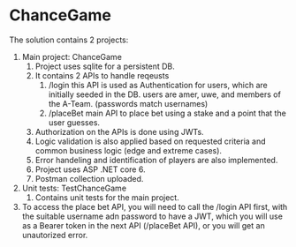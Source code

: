 # ChanceGame

The solution contains 2 projects:
1. Main project: ChanceGame
   1. Project uses sqlite for a persistent DB.
   2. It contains 2 APIs to handle reqeusts
         1. /login
         this API is used as Authentication for users, which are initially seeded in the DB.
         users are amer, uwe, and members of the A-Team. (passwords match usernames)
        2.   /placeBet
         main API to place bet using a stake and a point that the user guesses.
   3. Authorization on the APIs is done using JWTs.
   4. Logic validation is also applied based on requested criteria and common business logic (edge and extreme cases).
   5. Error handeling and identification of players are also implemented.
   6. Project uses ASP .NET core 6.
   7. Postman collection uploaded.
2. Unit tests: TestChanceGame
   1. Contains unit tests for the main project.
3. To access the place bet API, you will need to call the /login API first, with the suitable username adn password to have a JWT, which you will use as a Bearer token in the next API (/placeBet API), or you will get an unautorized error.
